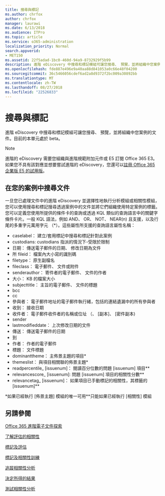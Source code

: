 ```yaml
---
title: 搜尋與標記
ms.author: chrfox
author: chrfox
manager: laurawi
ms.date: 6/13/2018
ms.audience: ITPro
ms.topic: article
ms.service: o365-administration
localization_priority: Normal
search.appverid:
- MET150
ms.assetid: 22f5adad-1bc0-460d-94a9-8732929f5b99
description: 進階 eDiscovery 中搜尋和標記模組可讓您搜尋、 預覽，並將組織中您案例的文件。目前的本單元處於 beta。
ms.openlocfilehash: fde887e496e9a40aa88d841053a0c66e48f04200
ms.sourcegitcommit: 36c5466056cdef6ad2a8d9372f2bc009a30892bb
ms.translationtype: MT
ms.contentlocale: zh-TW
ms.lasthandoff: 08/27/2018
ms.locfileid: "22526833"
---
```

# <a name="search-and-tagging"></a>搜尋與標記

進階 eDiscovery 中搜尋和標記模組可讓您搜尋、 預覽，並將組織中您案例的文件。目前的本單元處於 beta。

> [!NOTE]
> 進階的 eDiscovery 需要您組織與進階規範附加元件或 E5 訂閱 Office 365 E3。如果您不具有該對應並想要嘗試進階的 eDiscovery，您還可以[註冊 Office 365 企業版 E5 的試用版](https://go.microsoft.com/fwlink/p/?LinkID=698279)。 
  
## <a name="search-the-documents-in-your-case"></a>在您的案例中搜尋文件

一旦您已處理文件中的進階 eDiscovery 並選擇性地執行分析模組或相關性模組，您可以使用搜尋和標記搜尋透過案例中的文件並將它們組織使用特定案例的標籤。您可以定義您使用所提供的條件卡的查詢或透過 KQL 類似的查詢語言中的關鍵字條件卡片。一般 KQL 語法，例如 AND、 OR、 NOT、 NEAR(n) 且支援，以及行尾的多重字元萬用字元 （*）。這些屬性所支援的查詢語言屬性名稱：

- caselabel： 建立/套用標記中搜尋和標記針對此案例 
- custodians: custodians 指派的情況下-受限於限制
- 日期： 傳送電子郵件的日期、 修改日期為文件
- 所 fileid： 檔案內大小寫的識別碼
- filetype： 原生副檔名
- fileclass： 電子郵件、 文件或附件
- senderauthor： 寄件者的電子郵件、 文件的作者
- 大小： KB 的檔案大小
- subjecttitle： 主旨的電子郵件、 文件的標題
- bcc
- cc
- 參與者： 電子郵件地址的電子郵件執行緒，包括的連結遺漏中的所有參與者
- 收到： 接收日期
- 收件者： 電子郵件收件者的名稱或位址 （、 [副本]、 [密件副本)
- sender
- lastmodifieddate： 上次修改日期的文件
- 傳送： 傳送電子郵件的日期
- 到
- 作者： 作者的電子郵件
- 標題： 文件標題
- dominanttheme： 主佈景主題的項目\*
- themeslist： 與項目相關聯的佈景主題\*
- readpercentile_ [issuenum]： 閱讀百分位數的問題 [issuenum] 項目\*\*
- relevancescore_ [issuenum]: 問題 [issuenum] 項目的相關性分數\*\*
- relevancetag_ [issuenum]： 如果項目已手動標記的相關性，其標籤的 [issuenum]\*\*

\*如果已經執行 [佈景主題] 模組的唯一可用\*\*只能如果已經執行 [相關性] 模組
  
## <a name="see-also"></a>另請參閱

[Office 365 進階電子文件探索](office-365-advanced-ediscovery.md)
  
[了解評估的相關性](assessment-in-relevance-in-advanced-ediscovery.md)
  
[標記及評估](tagging-and-assessment-in-advanced-ediscovery.md)
  
[標記及相關性訓練](tagging-and-relevance-training-in-advanced-ediscovery.md)
  
[追蹤相關性分析](track-relevance-analysis-in-advanced-ediscovery.md)
  
[決定所得的結果](decision-based-on-the-results-in-advanced-ediscovery.md)
  
[測試相關性分析](test-relevance-analysis-in-advanced-ediscovery.md)

